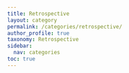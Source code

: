 ```yaml
---
title: Retrospective
layout: category
permalink: /categories/retrospective/
author_profile: true
taxonomy: Retrospective
sidebar:
  nav: categories
toc: true
---
```


